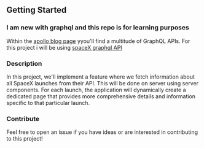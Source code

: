 

## Getting Started
### I am new with graphql and this repo is for learning purposes

Within the [apollo blog page](https://www.apollographql.com/blog/community/backend/8-free-to-use-graphql-apis-for-your-projects-and-demos/) yyou'll find a multitude of GraphQL APIs. For this project i will be using [spaceX graphql API](https://studio.apollographql.com/public/SpaceX-pxxbxen/variant/current/home) 

### Description

In this project, we'll implement a feature where we fetch information about all SpaceX launches from their API. This will be done on server using server components. For each launch, the application will dynamically create a dedicated page that provides more comprehensive details and information specific to that particular launch.


### Contribute

Feel free to open an issue if you have ideas or are interested in contributing to this project! 
